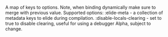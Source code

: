A map of keys to options.
  Note, when binding dynamically make sure to merge with previous value.
  Supported options:
  :elide-meta - a collection of metadata keys to elide during compilation.
  :disable-locals-clearing - set to true to disable clearing, useful for using a debugger
  Alpha, subject to change.